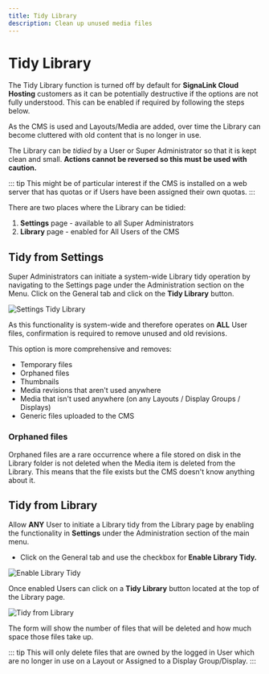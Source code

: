 ```yaml
---
title: Tidy Library
description: Clean up unused media files
---
```


# Tidy Library

The Tidy Library function is turned off by default for **SignaLink Cloud Hosting** customers as it can be potentially destructive if the options are not fully understood. This can be enabled if required by following the steps below.

As the CMS is used and Layouts/Media are added, over time the Library can become cluttered with old content that is no longer in use.

The Library can be *tidied* by a User or Super Administrator so that it is kept clean and small. 
**Actions cannot be reversed so this must be used with caution.**

::: tip
This might be of particular interest if the CMS is installed on a web server that has quotas or if Users have been assigned their own quotas.
:::

There are two places where the Library can be tidied:

1. **Settings** page - available to all Super Administrators
2. **Library** page - enabled for All Users of the CMS

## Tidy from Settings

Super Administrators can initiate a system-wide Library tidy operation by navigating to the Settings page under the Administration section on the Menu. Click on the General tab and click on the **Tidy Library** button.

![Settings Tidy Library](/img/media_settings_tidylibrary.png)

As this functionality is system-wide and therefore operates on **ALL** User files, confirmation is required to remove unused and old revisions.

This option is more comprehensive and removes:

- Temporary files
- Orphaned files
- Thumbnails
- Media revisions that aren't used anywhere
- Media that isn't used anywhere (on any Layouts / Display Groups / Displays)
- Generic files uploaded to the CMS

### Orphaned files

Orphaned files are a rare occurrence where a file stored on disk in the Library folder is not deleted when the Media item is deleted from the Library. This means that the file exists but the CMS doesn't know anything about it.

## Tidy from Library

Allow **ANY** User to initiate a Library tidy from the Library page by enabling the functionality in **Settings** under the Administration section of the main menu. 

- Click on the General tab and use the checkbox for **Enable Library Tidy.**

![Enable Library Tidy](/img/media_settings_enable_librarytidy.png)

Once enabled Users can click on a **Tidy Library** button located at the top of the Library page.

![Tidy from Library](/img/media_library_tidylibrary.png)

The form will show the number of files that will be deleted and how much space those files take up.

::: tip
This will only delete files that are owned by the logged in User which are no longer in use on a Layout or Assigned to a Display Group/Display.
::: 